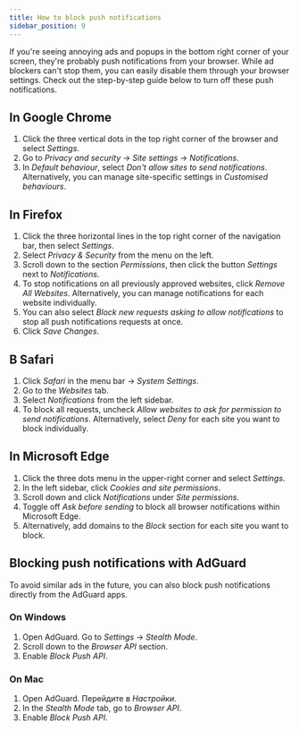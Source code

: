 ```yaml
---
title: How to block push notifications
sidebar_position: 9
---
```


If you're seeing annoying ads and popups in the bottom right corner of your screen, they're probably push notifications from your browser. While ad blockers can't stop them, you can easily disable them through your browser settings. Check out the step-by-step guide below to turn off these push notifications.

## In Google Chrome

1. Click the three vertical dots in the top right corner of the browser and select _Settings_.
2. Go to _Privacy and security_ → _Site settings_ → _Notifications_.
3. In _Default behaviour_, select _Don't allow sites to send notifications_. Alternatively, you can manage site-specific settings in _Customised behaviours_.

## In Firefox

1. Click the three horizontal lines in the top right corner of the navigation bar, then select _Settings_.
2. Select _Privacy & Security_ from the menu on the left.
3. Scroll down to the section _Permissions_, then click the button _Settings_ next to _Notifications_.
4. To stop notifications on all previously approved websites, click _Remove All Websites_. Alternatively, you can manage notifications for each website individually.
5. You can also select _Block new requests asking to allow notifications_ to stop all push notifications requests at once.
6. Click _Save Changes_.

## В Safari

1. Click _Safari_ in the menu bar → _System Settings_.
2. Go to the _Websites_ tab.
3. Select _Notifications_ from the left sidebar.
4. To block all requests, uncheck _Allow websites to ask for permission to send notifications_. Alternatively, select _Deny_ for each site you want to block individually.

## In Microsoft Edge

1. Click the three dots menu in the upper-right corner and select _Settings_.
2. In the left sidebar, click _Cookies and site permissions_.
3. Scroll down and click _Notifications_ under _Site permissions_.
4. Toggle off _Ask before sending_ to block all browser notifications within Microsoft Edge.
5. Alternatively, add domains to the _Block_ section for each site you want to block.

## Blocking push notifications with AdGuard

To avoid similar ads in the future, you can also block push notifications directly from the AdGuard apps.

### On Windows

1. Open AdGuard. Go to _Settings_ → _Stealth Mode_.
2. Scroll down to the _Browser API_ section.
3. Enable _Block Push API_.

### On Mac

1. Open AdGuard. Перейдите в _Настройки_.
2. In the _Stealth Mode_ tab, go to _Browser API_.
3. Enable _Block Push API_.
